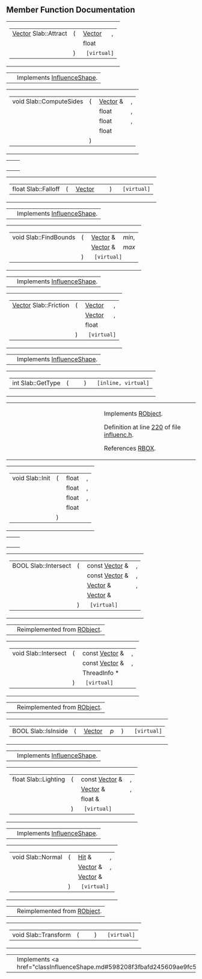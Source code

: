 ## Member Function Documentation

<span id="7882a7921dd3430f5e0a1fa60aa374bd" class="anchor"></span>

<table class="mdTable" data-cellpadding="2" data-cellspacing="0">
<colgroup>
<col style="width: 100%" />
</colgroup>
<tbody>
<tr>
<td class="mdRow"><table data-cellpadding="0" data-cellspacing="0" data-border="0">
<tbody>
<tr>
<td class="md" data-nowrap="" data-valign="top"><a href="classVector.md" class="el">Vector</a> Slab::Attract</td>
<td class="md" data-valign="top">( </td>
<td class="md" data-nowrap="" data-valign="top"><a href="classVector.md" class="el">Vector</a> </td>
<td class="mdname" data-nowrap="">,</td>
</tr>
<tr>
<td class="md" style="text-align: right;" data-nowrap=""></td>
<td class="md"></td>
<td class="md" data-nowrap="">float </td>
<td class="mdname" data-nowrap=""></td>
</tr>
<tr>
<td class="md"></td>
<td class="md">) </td>
<td colspan="2" class="md"><code> [virtual]</code></td>
</tr>
</tbody>
</table></td>
</tr>
</tbody>
</table>

|  |  |
|----|----|
|   | Implements <a href="classInfluenceShape.md#ed465fcabfc74d46120708c749bd1cb1" class="el">InfluenceShape</a>. |

<span id="213b1cfaaa04a087ae1be3374c726321" class="anchor"></span>

<table class="mdTable" data-cellpadding="2" data-cellspacing="0">
<colgroup>
<col style="width: 100%" />
</colgroup>
<tbody>
<tr>
<td class="mdRow"><table data-cellpadding="0" data-cellspacing="0" data-border="0">
<tbody>
<tr>
<td class="md" data-nowrap="" data-valign="top">void Slab::ComputeSides</td>
<td class="md" data-valign="top">( </td>
<td class="md" data-nowrap="" data-valign="top"><a href="classVector.md" class="el">Vector</a> &amp; </td>
<td class="mdname" data-nowrap="">,</td>
</tr>
<tr>
<td class="md" style="text-align: right;" data-nowrap=""></td>
<td class="md"></td>
<td class="md" data-nowrap="">float </td>
<td class="mdname" data-nowrap="">,</td>
</tr>
<tr>
<td class="md" style="text-align: right;" data-nowrap=""></td>
<td class="md"></td>
<td class="md" data-nowrap="">float </td>
<td class="mdname" data-nowrap="">,</td>
</tr>
<tr>
<td class="md" style="text-align: right;" data-nowrap=""></td>
<td class="md"></td>
<td class="md" data-nowrap="">float </td>
<td class="mdname" data-nowrap=""></td>
</tr>
<tr>
<td class="md"></td>
<td class="md">) </td>
<td colspan="2" class="md"></td>
</tr>
</tbody>
</table></td>
</tr>
</tbody>
</table>

|     |     |
|-----|-----|
|     |     |

<span id="b5bbca2d93358bcb0059f7f9c68ca1ea" class="anchor"></span>

<table class="mdTable" data-cellpadding="2" data-cellspacing="0">
<colgroup>
<col style="width: 100%" />
</colgroup>
<tbody>
<tr>
<td class="mdRow"><table data-cellpadding="0" data-cellspacing="0" data-border="0">
<tbody>
<tr>
<td class="md" data-nowrap="" data-valign="top">float Slab::Falloff</td>
<td class="md" data-valign="top">( </td>
<td class="md" data-nowrap="" data-valign="top"><a href="classVector.md" class="el">Vector</a> </td>
<td class="mdname1" data-valign="top" data-nowrap=""></td>
<td class="md" data-valign="top"> ) </td>
<td class="md" data-nowrap=""><code> [virtual]</code></td>
</tr>
</tbody>
</table></td>
</tr>
</tbody>
</table>

|  |  |
|----|----|
|   | Implements <a href="classInfluenceShape.md#02e6db22f790c52d2b24411be1f0581a" class="el">InfluenceShape</a>. |

<span id="1f8f3d611956246ca336e4f45fd01927" class="anchor"></span>

<table class="mdTable" data-cellpadding="2" data-cellspacing="0">
<colgroup>
<col style="width: 100%" />
</colgroup>
<tbody>
<tr>
<td class="mdRow"><table data-cellpadding="0" data-cellspacing="0" data-border="0">
<tbody>
<tr>
<td class="md" data-nowrap="" data-valign="top">void Slab::FindBounds</td>
<td class="md" data-valign="top">( </td>
<td class="md" data-nowrap="" data-valign="top"><a href="classVector.md" class="el">Vector</a> &amp; </td>
<td class="mdname" data-nowrap=""><em>min</em>,</td>
</tr>
<tr>
<td class="md" style="text-align: right;" data-nowrap=""></td>
<td class="md"></td>
<td class="md" data-nowrap=""><a href="classVector.md" class="el">Vector</a> &amp; </td>
<td class="mdname" data-nowrap=""><em>max</em></td>
</tr>
<tr>
<td class="md"></td>
<td class="md">) </td>
<td colspan="2" class="md"><code> [virtual]</code></td>
</tr>
</tbody>
</table></td>
</tr>
</tbody>
</table>

|  |  |
|----|----|
|   | Implements <a href="classInfluenceShape.md#747a5ea3a354d8d9cc6ce1138eacc6ce" class="el">InfluenceShape</a>. |

<span id="60d1c5feb2dc82c525ec1f9ef1a734b6" class="anchor"></span>

<table class="mdTable" data-cellpadding="2" data-cellspacing="0">
<colgroup>
<col style="width: 100%" />
</colgroup>
<tbody>
<tr>
<td class="mdRow"><table data-cellpadding="0" data-cellspacing="0" data-border="0">
<tbody>
<tr>
<td class="md" data-nowrap="" data-valign="top"><a href="classVector.md" class="el">Vector</a> Slab::Friction</td>
<td class="md" data-valign="top">( </td>
<td class="md" data-nowrap="" data-valign="top"><a href="classVector.md" class="el">Vector</a> </td>
<td class="mdname" data-nowrap="">,</td>
</tr>
<tr>
<td class="md" style="text-align: right;" data-nowrap=""></td>
<td class="md"></td>
<td class="md" data-nowrap=""><a href="classVector.md" class="el">Vector</a> </td>
<td class="mdname" data-nowrap="">,</td>
</tr>
<tr>
<td class="md" style="text-align: right;" data-nowrap=""></td>
<td class="md"></td>
<td class="md" data-nowrap="">float </td>
<td class="mdname" data-nowrap=""></td>
</tr>
<tr>
<td class="md"></td>
<td class="md">) </td>
<td colspan="2" class="md"><code> [virtual]</code></td>
</tr>
</tbody>
</table></td>
</tr>
</tbody>
</table>

|  |  |
|----|----|
|   | Implements <a href="classInfluenceShape.md#b8901bf3e1a17ce3905d633600d9a41f" class="el">InfluenceShape</a>. |

<span id="97bbe45df6b2b139c951f179d5dc83b8" class="anchor"></span>

<table class="mdTable" data-cellpadding="2" data-cellspacing="0">
<colgroup>
<col style="width: 100%" />
</colgroup>
<tbody>
<tr>
<td class="mdRow"><table data-cellpadding="0" data-cellspacing="0" data-border="0">
<tbody>
<tr>
<td class="md" data-nowrap="" data-valign="top">int Slab::GetType</td>
<td class="md" data-valign="top">( </td>
<td class="mdname1" data-valign="top" data-nowrap=""></td>
<td class="md" data-valign="top"> ) </td>
<td class="md" data-nowrap=""><code> [inline, virtual]</code></td>
</tr>
</tbody>
</table></td>
</tr>
</tbody>
</table>

<table data-cellspacing="5" data-cellpadding="0" data-border="0">
<colgroup>
<col style="width: 50%" />
<col style="width: 50%" />
</colgroup>
<tbody>
<tr>
<td> </td>
<td><p>Implements <a href="classRObject.md#13122199faaf2c52d0df4d93fc16f11c" class="el">RObject</a>.</p>
<p>Definition at line <a href="influenc_8h-source.md#l00220" class="el">220</a> of file <a href="influenc_8h-source.md" class="el">influenc.h</a>.</p>
<p>References <a href="RType_8h-source.md#l00013" class="el">RBOX</a>.</p></td>
</tr>
</tbody>
</table>

<span id="4c070b0557b1721beae94ed3acb8db3c" class="anchor"></span>

<table class="mdTable" data-cellpadding="2" data-cellspacing="0">
<colgroup>
<col style="width: 100%" />
</colgroup>
<tbody>
<tr>
<td class="mdRow"><table data-cellpadding="0" data-cellspacing="0" data-border="0">
<tbody>
<tr>
<td class="md" data-nowrap="" data-valign="top">void Slab::Init</td>
<td class="md" data-valign="top">( </td>
<td class="md" data-nowrap="" data-valign="top">float </td>
<td class="mdname" data-nowrap="">,</td>
</tr>
<tr>
<td class="md" style="text-align: right;" data-nowrap=""></td>
<td class="md"></td>
<td class="md" data-nowrap="">float </td>
<td class="mdname" data-nowrap="">,</td>
</tr>
<tr>
<td class="md" style="text-align: right;" data-nowrap=""></td>
<td class="md"></td>
<td class="md" data-nowrap="">float </td>
<td class="mdname" data-nowrap="">,</td>
</tr>
<tr>
<td class="md" style="text-align: right;" data-nowrap=""></td>
<td class="md"></td>
<td class="md" data-nowrap="">float </td>
<td class="mdname" data-nowrap=""></td>
</tr>
<tr>
<td class="md"></td>
<td class="md">) </td>
<td colspan="2" class="md"></td>
</tr>
</tbody>
</table></td>
</tr>
</tbody>
</table>

|     |     |
|-----|-----|
|     |     |

<span id="3a8a40efddd68314bac0f4f5cb5d99fb" class="anchor"></span>

<table class="mdTable" data-cellpadding="2" data-cellspacing="0">
<colgroup>
<col style="width: 100%" />
</colgroup>
<tbody>
<tr>
<td class="mdRow"><table data-cellpadding="0" data-cellspacing="0" data-border="0">
<tbody>
<tr>
<td class="md" data-nowrap="" data-valign="top">BOOL Slab::Intersect</td>
<td class="md" data-valign="top">( </td>
<td class="md" data-nowrap="" data-valign="top">const <a href="classVector.md" class="el">Vector</a> &amp; </td>
<td class="mdname" data-nowrap="">,</td>
</tr>
<tr>
<td class="md" style="text-align: right;" data-nowrap=""></td>
<td class="md"></td>
<td class="md" data-nowrap="">const <a href="classVector.md" class="el">Vector</a> &amp; </td>
<td class="mdname" data-nowrap="">,</td>
</tr>
<tr>
<td class="md" style="text-align: right;" data-nowrap=""></td>
<td class="md"></td>
<td class="md" data-nowrap=""><a href="classVector.md" class="el">Vector</a> &amp; </td>
<td class="mdname" data-nowrap="">,</td>
</tr>
<tr>
<td class="md" style="text-align: right;" data-nowrap=""></td>
<td class="md"></td>
<td class="md" data-nowrap=""><a href="classVector.md" class="el">Vector</a> &amp; </td>
<td class="mdname" data-nowrap=""></td>
</tr>
<tr>
<td class="md"></td>
<td class="md">) </td>
<td colspan="2" class="md"><code> [virtual]</code></td>
</tr>
</tbody>
</table></td>
</tr>
</tbody>
</table>

|  |  |
|----|----|
|   | Reimplemented from <a href="classRObject.md#3a8a40efddd68314bac0f4f5cb5d99fb" class="el">RObject</a>. |

<span id="ebc1dd006469e892a02410cbfdd1d3ec" class="anchor"></span>

<table class="mdTable" data-cellpadding="2" data-cellspacing="0">
<colgroup>
<col style="width: 100%" />
</colgroup>
<tbody>
<tr>
<td class="mdRow"><table data-cellpadding="0" data-cellspacing="0" data-border="0">
<tbody>
<tr>
<td class="md" data-nowrap="" data-valign="top">void Slab::Intersect</td>
<td class="md" data-valign="top">( </td>
<td class="md" data-nowrap="" data-valign="top">const <a href="classVector.md" class="el">Vector</a> &amp; </td>
<td class="mdname" data-nowrap="">,</td>
</tr>
<tr>
<td class="md" style="text-align: right;" data-nowrap=""></td>
<td class="md"></td>
<td class="md" data-nowrap="">const <a href="classVector.md" class="el">Vector</a> &amp; </td>
<td class="mdname" data-nowrap="">,</td>
</tr>
<tr>
<td class="md" style="text-align: right;" data-nowrap=""></td>
<td class="md"></td>
<td class="md" data-nowrap="">ThreadInfo * </td>
<td class="mdname" data-nowrap=""></td>
</tr>
<tr>
<td class="md"></td>
<td class="md">) </td>
<td colspan="2" class="md"><code> [virtual]</code></td>
</tr>
</tbody>
</table></td>
</tr>
</tbody>
</table>

|  |  |
|----|----|
|   | Reimplemented from <a href="classRObject.md#ebc1dd006469e892a02410cbfdd1d3ec" class="el">RObject</a>. |

<span id="cf5b86a14d1309ececc1cf2190d848b0" class="anchor"></span>

<table class="mdTable" data-cellpadding="2" data-cellspacing="0">
<colgroup>
<col style="width: 100%" />
</colgroup>
<tbody>
<tr>
<td class="mdRow"><table data-cellpadding="0" data-cellspacing="0" data-border="0">
<tbody>
<tr>
<td class="md" data-nowrap="" data-valign="top">BOOL Slab::IsInside</td>
<td class="md" data-valign="top">( </td>
<td class="md" data-nowrap="" data-valign="top"><a href="classVector.md" class="el">Vector</a> </td>
<td class="mdname1" data-valign="top" data-nowrap=""><em>p</em></td>
<td class="md" data-valign="top"> ) </td>
<td class="md" data-nowrap=""><code> [virtual]</code></td>
</tr>
</tbody>
</table></td>
</tr>
</tbody>
</table>

|  |  |
|----|----|
|   | Implements <a href="classInfluenceShape.md#d15806044fc54bed18e5ebcc9fec450f" class="el">InfluenceShape</a>. |

<span id="3a5a7a2826e9d50e9b04343b3e2e5212" class="anchor"></span>

<table class="mdTable" data-cellpadding="2" data-cellspacing="0">
<colgroup>
<col style="width: 100%" />
</colgroup>
<tbody>
<tr>
<td class="mdRow"><table data-cellpadding="0" data-cellspacing="0" data-border="0">
<tbody>
<tr>
<td class="md" data-nowrap="" data-valign="top">float Slab::Lighting</td>
<td class="md" data-valign="top">( </td>
<td class="md" data-nowrap="" data-valign="top">const <a href="classVector.md" class="el">Vector</a> &amp; </td>
<td class="mdname" data-nowrap="">,</td>
</tr>
<tr>
<td class="md" style="text-align: right;" data-nowrap=""></td>
<td class="md"></td>
<td class="md" data-nowrap=""><a href="classVector.md" class="el">Vector</a> &amp; </td>
<td class="mdname" data-nowrap="">,</td>
</tr>
<tr>
<td class="md" style="text-align: right;" data-nowrap=""></td>
<td class="md"></td>
<td class="md" data-nowrap="">float &amp; </td>
<td class="mdname" data-nowrap=""></td>
</tr>
<tr>
<td class="md"></td>
<td class="md">) </td>
<td colspan="2" class="md"><code> [virtual]</code></td>
</tr>
</tbody>
</table></td>
</tr>
</tbody>
</table>

|  |  |
|----|----|
|   | Implements <a href="classInfluenceShape.md#537d66a6bbd42ad08263de580a2b2ed5" class="el">InfluenceShape</a>. |

<span id="8a11f22291743884b9331d9cb58e455e" class="anchor"></span>

<table class="mdTable" data-cellpadding="2" data-cellspacing="0">
<colgroup>
<col style="width: 100%" />
</colgroup>
<tbody>
<tr>
<td class="mdRow"><table data-cellpadding="0" data-cellspacing="0" data-border="0">
<tbody>
<tr>
<td class="md" data-nowrap="" data-valign="top">void Slab::Normal</td>
<td class="md" data-valign="top">( </td>
<td class="md" data-nowrap="" data-valign="top"><a href="classHit.md" class="el">Hit</a> &amp; </td>
<td class="mdname" data-nowrap="">,</td>
</tr>
<tr>
<td class="md" style="text-align: right;" data-nowrap=""></td>
<td class="md"></td>
<td class="md" data-nowrap=""><a href="classVector.md" class="el">Vector</a> &amp; </td>
<td class="mdname" data-nowrap="">,</td>
</tr>
<tr>
<td class="md" style="text-align: right;" data-nowrap=""></td>
<td class="md"></td>
<td class="md" data-nowrap=""><a href="classVector.md" class="el">Vector</a> &amp; </td>
<td class="mdname" data-nowrap=""></td>
</tr>
<tr>
<td class="md"></td>
<td class="md">) </td>
<td colspan="2" class="md"><code> [virtual]</code></td>
</tr>
</tbody>
</table></td>
</tr>
</tbody>
</table>

|  |  |
|----|----|
|   | Reimplemented from <a href="classRObject.md#8a11f22291743884b9331d9cb58e455e" class="el">RObject</a>. |

<span id="4b8349c99073588f0ccf6dd2c55a1202" class="anchor"></span>

<table class="mdTable" data-cellpadding="2" data-cellspacing="0">
<colgroup>
<col style="width: 100%" />
</colgroup>
<tbody>
<tr>
<td class="mdRow"><table data-cellpadding="0" data-cellspacing="0" data-border="0">
<tbody>
<tr>
<td class="md" data-nowrap="" data-valign="top">void Slab::Transform</td>
<td class="md" data-valign="top">( </td>
<td class="mdname1" data-valign="top" data-nowrap=""></td>
<td class="md" data-valign="top"> ) </td>
<td class="md" data-nowrap=""><code> [virtual]</code></td>
</tr>
</tbody>
</table></td>
</tr>
</tbody>
</table>

|  |  |
|----|----|
|   | Implements <a href="classInfluenceShape.md#598208f3fbafd245609ae9fc5cb